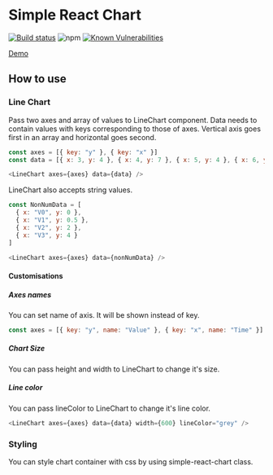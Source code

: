 # Simple React Chart

[![Build status](https://ci.appveyor.com/api/projects/status/dhn5tb94gfvsvrpd?svg=true&retina=true)](https://ci.appveyor.com/project/shelchkov/simple-react-chart)
![npm](https://img.shields.io/npm/v/simple-chart-react)
[![Known Vulnerabilities](https://snyk.io/test/github/shelchkov/simple-react-chart/badge.svg)](https://snyk.io/test/github/shelchkov/simple-react-chart)

[Demo](https://simple-react-chart.onrender.com)

## How to use

### Line Chart

Pass two axes and array of values to LineChart component. Data needs to contain values with keys corresponding to those of axes. Vertical axis goes first in an array and horizontal goes second.

```javascript
const axes = [{ key: "y" }, { key: "x" }]
const data = [{ x: 3, y: 4 }, { x: 4, y: 7 }, { x: 5, y: 4 }, { x: 6, y: 3 }]

<LineChart axes={axes} data={data} />
```

LineChart also accepts string values.

```javascript
const NonNumData = [
  { x: "V0", y: 0 },
  { x: "V1", y: 0.5 },
  { x: "V2", y: 2 },
  { x: "V3", y: 4 }
]

<LineChart axes={axes} data={nonNumData} />
```

#### Customisations

##### Axes names

You can set name of axis. It will be shown instead of key.

```javascript
const axes = [{ key: "y", name: "Value" }, { key: "x", name: "Time" }]
```

##### Chart Size

You can pass height and width to LineChart to change it's size.

##### Line color

You can pass lineColor to LineChart to change it's line color.

```javascript
<LineChart axes={axes} data={data} width={600} lineColor="grey" />
```

### Styling

You can style chart container with css by using simple-react-chart class.
